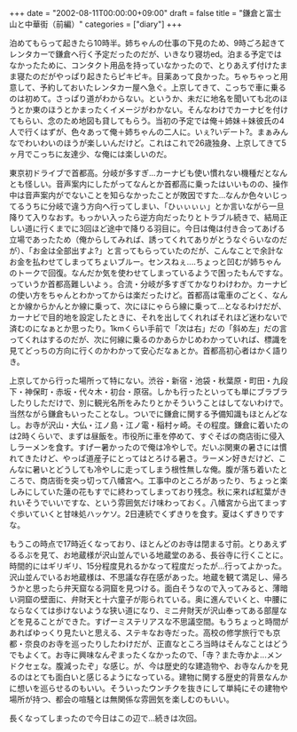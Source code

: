 +++
date = "2002-08-11T00:00:00+09:00"
draft = false
title = "鎌倉と富士山と中華街（前編）"
categories = ["diary"]
+++

泊めてもらって起きたら10時半。姉ちゃんの仕事の下見のため、9時ごろ起きてレンタカーで鎌倉へ行く予定だったのだが、いきなり寝坊ed。泊まる予定ではなかったために、コンタクト用品を持っていなかったので、とりあえず付けたまま寝たのだがやっぱり起きたらピキピキ。目薬あって良かった。ちゃちゃっと用意して、予約しておいたレンタカー屋へ急ぐ。上京してきて、こっちで車に乗るのは初めて。さっぱり道がわからない。というか、未だに地名を聞いても北のほうとか東のほうとかまったくイメージがわかない。そんなわけでカーナビを付けてもらい、念のため地図も貸してもらう。当初の予定では俺＋姉妹＋妹彼氏の4人で行くはずが、色々あって俺＋姉ちゃんの二人に。いぇ?いデート?。まぁみんなでわいわいのほうが楽しいんだけど。これはこれで26歳独身、上京してきて5ヶ月でこっちに友達少、な俺には楽しいのだ。

東京初ドライブで首都高。分岐が多すぎ...カーナビも使い慣れない機種だとなんとも怪しい。音声案内にしたがってなんとか首都高に乗ったはいいものの、操作中は音声案内がでないことを知らなかったことが敗因ですた...なんか色々いじってるうちに分岐で違う方向へ行ってしまい、「ひぃぃぃぃ」とか言いながら一旦降りて入りなおす。もっかい入ったら逆方向だったりとトラブル続きで、結局正しい道に行くまでに3回ほど途中で降りる羽目に。今日は俺は付き合ってあげる立場であったため（俺からしてみれば、誘ってくれてありがとうなぐらいなのだが）、「お金は全部出すよ?」と言ってもらっていたのだが、こんなことで余計なお金を払わせてしまってちょいブルー。センスねぇ....ちょっと凹むが姉ちゃんのトークで回復。なんだか気を使わせてしまっているようで困ったもんですな。っていうか首都高難しいよぅ。合流・分岐が多すぎてかなりわけわか。カーナビの使い方をちゃんとわかってからは楽だったけど。首都高は電車のごとく、なんとか線からかんとか線に乗って、次にほにゃらら線に乗って...となるわけだが、カーナビで目的地を設定したときに、それを出してくれればそれほど迷わないで済むのになぁとか思ったり。1kmくらい手前で「次は右」だの「斜め左」だの言ってくれはするのだが、次に何線に乗るのかあらかじめわかっていれば、標識を見てどっちの方向に行くのかわかって安心だなぁとか。首都高初心者はかく語りき。

上京してから行った場所って特にない。渋谷・新宿・池袋・秋葉原・町田・九段下・神保町・赤坂・代々木・初台・原宿。しかも行ったといっても単にブラブラしたりしただけで、別に観光名所をみたりとかそういうことはしてないわけで。当然ながら鎌倉もいったことなし。ついでに鎌倉に関する予備知識もほとんどなし。お寺が沢山・大仏・江ノ島・江ノ電・稲村ヶ崎。その程度。鎌倉に着いたのは2時くらいで、まずは昼飯を。市役所に車を停めて、すぐそばの商店街に侵入しラーメンを食す。すげー暑かったので俺は冷やしで。だいぶ関東の暑さには慣れてきたけど、やっぱ道産子にとってはとろける暑さ。ラーメン好きだけど、こんなに暑いとどうしても冷やしに走ってしまう根性無しな俺。腹が落ち着いたところで、商店街を突っ切って八幡宮へ。工事中のところがあったり、ちょっと楽しみにしていた蓮の花もすでに終わってしまっており残念。秋に来れば紅葉がきれいそうでいいですな、という雰囲気だけ味わっておく。八幡宮から出てまっすぐ歩いていくと甘味処ハッケソ。2日連続でくずきりを食す。夏はくずきりですな。

もうこの時点で17時近くなっており、ほとんどのお寺は閉まる寸前。とりあえずるるぶを見て、お地蔵様が沢山並んでいる地蔵堂のある、長谷寺に行くことに。時間的にはギリギリ、15分程度見れるかなって程度だったが...行ってよかった。沢山並んでいるお地蔵様は、不思議な存在感があった。地蔵を観て満足し、帰ろうかと思ったら弁天窟なる洞窟を見つける。面白そうなので入ってみると、薄暗い洞窟の壁面に、弁財天と十六童子が彫られている。奥に進んでいくと、中腰にならなくては歩けないような狭い道になり、ミニ弁財天が沢山奉ってある部屋などを見ることができた。すげーミステリアスな不思議空間。もうちょっと時間があればゆっくり見たいと思える、ステキなお寺だった。高校の修学旅行でも京都・奈良のお寺を巡ったりしたわけだが、正直なところ当時はそんなことはどうでもよくて。お寺に興味なんぞまったくなかったので、「寺？また寺かよ...メンドクセェな。腹減ったぞ」な感じ。が、今は歴史的な建造物や、お寺なんかを見るのはとても面白いと感じるようになっている。建物に関する歴史的背景なんかに想いを巡らせるのもいい。そういったウンチクを抜きにして単純にその建物や場所が持つ、都会の喧騒とは無関係な雰囲気を楽しむのもいい。

長くなってしまったので今日はこの辺で...続きは次回。
